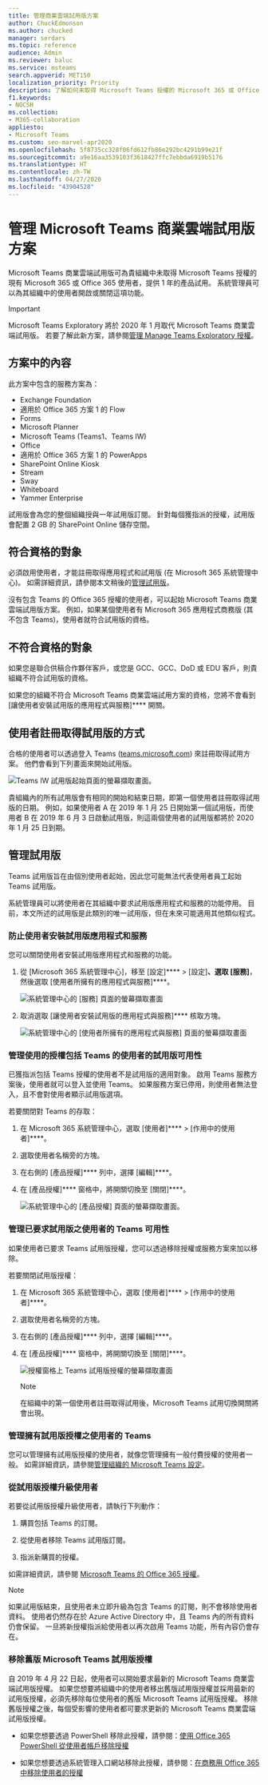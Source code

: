 ```yaml
---
title: 管理商業雲端試用版方案
author: ChuckEdmonson
ms.author: chucked
manager: serdars
ms.topic: reference
audience: Admin
ms.reviewer: baluc
ms.service: msteams
search.appverid: MET150
localization_priority: Priority
description: 了解如何未取得 Microsoft Teams 授權的 Microsoft 365 或 Office 365 使用者可以起始 1 年的 Teams 試用版。
f1.keywords:
- NOCSH
ms.collection:
- M365-collaboration
appliesto:
- Microsoft Teams
ms.custom: seo-marvel-apr2020
ms.openlocfilehash: 5f8735cc328f06fd612fb86e292bc4291b99e21f
ms.sourcegitcommit: a9e16aa3539103f3618427ffc7ebbda6919b5176
ms.translationtype: HT
ms.contentlocale: zh-TW
ms.lasthandoff: 04/27/2020
ms.locfileid: "43904528"
---
```

<a name="manage-the-microsoft-teams-commercial-cloud-trial-offer"></a>管理 Microsoft Teams 商業雲端試用版方案
=======================================================

Microsoft Teams 商業雲端試用版可為貴組織中未取得 Microsoft Teams 授權的現有 Microsoft 365 或 Office 365 使用者，提供 1 年的產品試用。 系統管理員可以為其組織中的使用者開啟或關閉這項功能。

> [!IMPORTANT]
> Microsoft Teams Exploratory 將於 2020 年 1 月取代 Microsoft Teams 商業雲端試用版。 若要了解此新方案，請參閱[管理 Manage Teams Exploratory 授權](teams-exploratory.md)。

## <a name="whats-in-the-offer"></a>方案中的內容

此方案中包含的服務方案為：

- Exchange Foundation
- 適用於 Office 365 方案 1 的 Flow
- Forms
- Microsoft Planner
- Microsoft Teams (Teams1、Teams IW)
- Office 
- 適用於 Office 365 方案 1 的 PowerApps
- SharePoint Online Kiosk
- Stream
- Sway
- Whiteboard
- Yammer Enterprise 

試用版會為您的整個組織授與一年試用版訂閱。 針對每個獲指派的授權，試用版會配置 2 GB 的 SharePoint Online 儲存空間。 

## <a name="who-is-eligible"></a>符合資格的對象

必須啟用使用者，才能註冊取得應用程式和試用版 (在 Microsoft 365 系統管理中心)。 如需詳細資訊，請參閱本文稍後的[管理試用版](#manage-the-trial)。 

沒有包含 Teams 的 Office 365 授權的使用者，可以起始 Microsoft Teams 商業雲端試用版方案。 例如，如果某個使用者有 Microsoft 365 應用程式商務版 (其不包含 Teams)，使用者就符合試用版的資格。

## <a name="who-is-not-eligible"></a>不符合資格的對象

如果您是聯合供稿合作夥伴客戶，或您是 GCC、GCC、DoD 或 EDU 客戶，則貴組織不符合試用版的資格。

如果您的組織不符合 Microsoft Teams 商業雲端試用方案的資格，您將不會看到 [讓使用者安裝試用版的應用程式與服務]**** 開關。

## <a name="how-users-sign-up-for-the-trial"></a>使用者註冊取得試用版的方式

合格的使用者可以透過登入 Teams ([teams.microsoft.com](https://teams.microsoft.com)) 來註冊取得試用方案。 他們會看到下列畫面來開始試用版。 

![Teams IW 試用版起始頁面的螢幕擷取畫面。](media/iw-trial-start-screen.png)

貴組織內的所有試用版會有相同的開始和結束日期，即第一個使用者註冊取得試用版的日期。 例如，如果使用者 A 在 2019 年 1 月 25 日開始第一個試用版，而使用者 B 在 2019 年 6 月 3 日啟動試用版，則這兩個使用者的試用版都將於 2020 年 1 月 25 日到期。

## <a name="manage-the-trial"></a><a name="manage-the-trial"></a>管理試用版

Teams 試用版旨在由個別使用者起始，因此您可能無法代表使用者員工起始 Teams 試用版。

系統管理員可以將使用者在其組織中要求試用版應用程式和服務的功能停用。 目前，本文所述的試用版是此類別的唯一試用版，但在未來可能適用其他類似程式。 

### <a name="prevent-users-from-installing-trial-apps-and-services"></a>防止使用者安裝試用版應用程式和服務

您可以關閉使用者安裝試用版應用程式和服務的功能。

1. 從 [Microsoft 365 系統管理中心][](https://portal.office.com/adminportal/home)，移至 [設定]****  >  [設定]****、選取 [服務]****，然後選取 [使用者所擁有的應用程式與服務]****。

    ![系統管理中心的 [服務] 頁面的螢幕擷取畫面](media/iw-trial-services.png)

2. 取消選取 [讓使用者安裝試用版的應用程式與服務]**** 核取方塊。

    ![系統管理中心的 [使用者所擁有的應用程式與服務] 頁面的螢幕擷取畫面](media/iw-trial-user-owned-apps-services.png)


### <a name="manage-trial-availability-for-a-user-with-a-license-that-includes-teams"></a>管理使用的授權包括 Teams 的使用者的試用版可用性

已獲指派包括 Teams 授權的使用者不是試用版的適用對象。 啟用 Teams 服務方案後，使用者就可以登入並使用 Teams。 如果服務方案已停用，則使用者無法登入，且不會對使用者顯示試用版選項。

若要關閉對 Teams 的存取：

1. 在 Microsoft 365 系統管理中心，選取 [使用者]****  >  [作用中的使用者]****。

2. 選取使用者名稱旁的方塊。

3. 在右側的 [產品授權]**** 列中，選擇 [編輯]****。

4. 在 [產品授權]**** 窗格中，將開關切換至 [關閉]****。

    ![系統管理中心的 [產品授權] 頁面的螢幕擷取畫面。](media/iw-trial-enable-3.png)

### <a name="manage-teams-availability-for-users-who-already-claimed-the-trial"></a>管理已要求試用版之使用者的 Teams 可用性

如果使用者已要求 Teams 試用版授權，您可以透過移除授權或服務方案來加以移除。

若要關閉試用版授權：

1. 在 Microsoft 365 系統管理中心，選取 [使用者]****  >  [作用中的使用者]****。

2. 選取使用者名稱旁的方塊。

3. 在右側的 [產品授權]**** 列中，選擇 [編輯]****。

4. 在 [產品授權]**** 窗格中，將開關切換至 [關閉]****。

    ![授權窗格上 Teams 試用版授權的螢幕擷取畫面](media/iW-trial-enable-4.png)
    
    >[!Note]
    >在組織中的第一個使用者註冊取得試用後，Microsoft Teams 試用切換開關將會出現。

### <a name="manage-teams-for-users-who-have-the-trial-license"></a>管理擁有試用版授權之使用者的 Teams

您可以管理擁有試用版授權的使用者，就像您管理擁有一般付費授權的使用者一般。 如需詳細資訊，請參閱[管理組織的 Microsoft Teams 設定](enable-features-office-365.md)。

### <a name="upgrade-users-from-the-trial-license"></a>從試用版授權升級使用者

若要從試用版授權升級使用者，請執行下列動作：

1. 購買包括 Teams 的訂閱。

2. 從使用者移除 Teams 試用版訂閱。

3. 指派新購買的授權。

如需詳細資訊，請參閱 [Microsoft Teams 的 Office 365 授權](Office-365-licensing.md)。

> [!NOTE]
> 如果試用版結束，且使用者未立即升級為包含 Teams 的訂閱，則不會移除使用者資料。 使用者仍然存在於 Azure Active Directory 中，且 Teams 內的所有資料仍會保留。 一旦將新授權指派給使用者以再次啟用 Teams 功能，所有內容仍會存在。 

### <a name="remove-a-legacy-microsoft-teams-trial-license"></a>移除舊版 Microsoft Teams 試用版授權

自 2019 年 4 月 22 日起，使用者可以開始要求最新的 Microsoft Teams 商業雲端試用版授權。 如果您想要將組織中的使用者移出舊版試用版授權並採用最新的試用版授權，必須先移除每位使用者的舊版 Microsoft Teams 試用版授權。 移除舊版授權之後，每個受影響的使用者都可要求更新的 Microsoft Teams 商業雲端試用版授權。

- 如果您想要透過 PowerShell 移除此授權，請參閱：[使用 Office 365 PowerShell 從使用者帳戶移除授權](https://docs.microsoft.com/office365/enterprise/powershell/remove-licenses-from-user-accounts-with-office-365-powershell)

- 如果您想要透過系統管理入口網站移除此授權，請參閱：[在商務用 Office 365 中移除使用者的授權](https://docs.microsoft.com/office365/admin/subscriptions-and-billing/remove-licenses-from-users?view=o365-worldwide)
